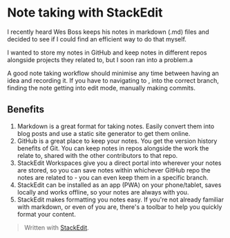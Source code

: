 # Note taking with StackEdit
I recently heard Wes Boss keeps his notes in markdown (.md) files and decided to see if I could find an efficient way to do that myself.

I wanted to store my notes in GitHub and keep notes in different repos alongside projects they related to, but I soon ran into a problem.a

A good note taking workflow should minimise any time between having an idea and recording it. If you have to navigating to , into the correct branch, finding the note getting into edit mode, manually making commits. 

## Benefits

1. Markdown is a great format for taking notes. Easily convert them into blog posts and use a static site generator to get them online.
2. GitHub is a great place to keep your notes. You get the version history benefits of Git. You can keep notes in repos alongside the work the relate to, shared with the other contributors to that repo.
3. StackEdit Workspaces give you a direct portal into wherever your notes are stored, so you can save notes within whichever GitHub repo the notes are related to - you can even keep them in a specific branch. 
4. StackEdit can be installed as an app (PWA) on your phone/tablet, saves locally and works offline, so your notes are always with you.
5. StackEdit makes formatting you notes easy. If you're not already familiar with markdown, or even of you are, there's a toolbar to help you quickly format your content.




> Written with [StackEdit](https://stackedit.io/).
<!--stackedit_data:
eyJoaXN0b3J5IjpbLTQ4MTY2NjM3MiwtMjA0NDczMzIyXX0=
-->